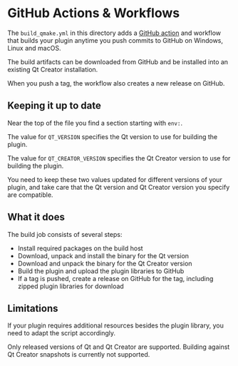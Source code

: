 # GitHub Actions & Workflows

The `build_qmake.yml` in this directory adds a [GitHub action][1] and workflow that builds
your plugin anytime you push commits to GitHub on Windows, Linux and macOS.

The build artifacts can be downloaded from GitHub and be installed into an existing Qt Creator
installation.

When you push a tag, the workflow also creates a new release on GitHub.

## Keeping it up to date

Near the top of the file you find a section starting with `env:`.

The value for `QT_VERSION` specifies the Qt version to use for building the plugin.

The value for `QT_CREATOR_VERSION` specifies the Qt Creator version to use for building the plugin.

You need to keep these two values updated for different versions of your plugin, and take care
that the Qt version and Qt Creator version you specify are compatible.

## What it does

The build job consists of several steps:

* Install required packages on the build host
* Download, unpack and install the binary for the Qt version
* Download and unpack the binary for the Qt Creator version
* Build the plugin and upload the plugin libraries to GitHub
* If a tag is pushed, create a release on GitHub for the tag, including zipped plugin libraries
  for download

## Limitations

If your plugin requires additional resources besides the plugin library, you need to adapt the
script accordingly.

Only released versions of Qt and Qt Creator are supported. Building against Qt Creator snapshots
is currently not supported.

[1]: https://help.github.com/en/actions/automating-your-workflow-with-github-actions/about-github-actions
